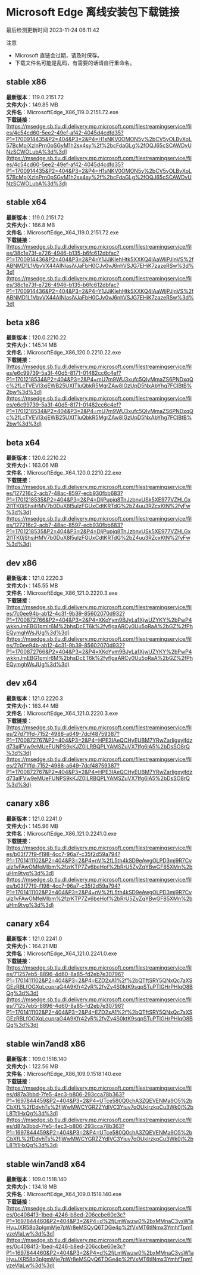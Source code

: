 # Microsoft Edge 离线安装包下载链接
最后检测更新时间
2023-11-24 06:11:42

注意
* Microsoft 直链会过期，请及时保存。
* 下载文件名可能是乱码，有需要的话请自行重命名。

## stable x86
**最新版本**：119.0.2151.72  
**文件大小**：149.85 MB  
**文件名**：MicrosoftEdge_X86_119.0.2151.72.exe  
**下载链接**：[https://msedge.sb.tlu.dl.delivery.mp.microsoft.com/filestreamingservice/files/4c54cd60-5ee2-49ef-af42-4045d4cdfd35?P1=1700914435&P2=404&P3=2&P4=H1sNKV0OMON5y%2bCV5yOLBvXoL57BcMpjXzlnPrn0pSGyM1h2sx4sy%2f%2bcFdaGLg%2fOQJ65cSCAWDvUNzSCWOLubA%3d%3d](https://msedge.sb.tlu.dl.delivery.mp.microsoft.com/filestreamingservice/files/4c54cd60-5ee2-49ef-af42-4045d4cdfd35?P1=1700914435&P2=404&P3=2&P4=H1sNKV0OMON5y%2bCV5yOLBvXoL57BcMpjXzlnPrn0pSGyM1h2sx4sy%2f%2bcFdaGLg%2fOQJ65cSCAWDvUNzSCWOLubA%3d%3d)  

## stable x64
**最新版本**：119.0.2151.72  
**文件大小**：166.8 MB  
**文件名**：MicrosoftEdge_X64_119.0.2151.72.exe  
**下载链接**：[https://msedge.sb.tlu.dl.delivery.mp.microsoft.com/filestreamingservice/files/38c1e73f-e726-4946-b135-b6fc612dbfac?P1=1700914436&P2=404&P3=2&P4=Y1JJjKIehHtk5XXKQ4IAaWljPJjnVS%2fABNMD1L1VbvVX44AINlasiVJaFbH0CJv0vJ6nhVSJG7EHiK7zazeRSw%3d%3d](https://msedge.sb.tlu.dl.delivery.mp.microsoft.com/filestreamingservice/files/38c1e73f-e726-4946-b135-b6fc612dbfac?P1=1700914436&P2=404&P3=2&P4=Y1JJjKIehHtk5XXKQ4IAaWljPJjnVS%2fABNMD1L1VbvVX44AINlasiVJaFbH0CJv0vJ6nhVSJG7EHiK7zazeRSw%3d%3d)  

## beta x86
**最新版本**：120.0.2210.22  
**文件大小**：145.14 MB  
**文件名**：MicrosoftEdge_X86_120.0.2210.22.exe  
**下载链接**：[https://msedge.sb.tlu.dl.delivery.mp.microsoft.com/filestreamingservice/files/e6c99739-5a3f-40d5-8171-01482cc6c4ef?P1=1701218534&P2=404&P3=2&P4=mU7m9WU3xufc5QIvMmaZS6PNDxqQc%2fLcTVEVI3xjEWB25UXITIuQbkR5MgrZAw8IGzUpD5NxAbYhg7FClBtB%2bw%3d%3d](https://msedge.sb.tlu.dl.delivery.mp.microsoft.com/filestreamingservice/files/e6c99739-5a3f-40d5-8171-01482cc6c4ef?P1=1701218534&P2=404&P3=2&P4=mU7m9WU3xufc5QIvMmaZS6PNDxqQc%2fLcTVEVI3xjEWB25UXITIuQbkR5MgrZAw8IGzUpD5NxAbYhg7FClBtB%2bw%3d%3d)  

## beta x64
**最新版本**：120.0.2210.22  
**文件大小**：163.06 MB  
**文件名**：MicrosoftEdge_X64_120.0.2210.22.exe  
**下载链接**：[https://msedge.sb.tlu.dl.delivery.mp.microsoft.com/filestreamingservice/files/127216c2-acb7-48ac-8597-ecb930fbb683?P1=1701218535&P2=404&P3=2&P4=DljPupjq8TnJzbnvUSk5XE977VZHLGx2I1TK0jShsjHMV7b0DuX8l5ulzFGUxCdtKRTdG%2bZ4uu3RZcxKtN%2fyFw%3d%3d](https://msedge.sb.tlu.dl.delivery.mp.microsoft.com/filestreamingservice/files/127216c2-acb7-48ac-8597-ecb930fbb683?P1=1701218535&P2=404&P3=2&P4=DljPupjq8TnJzbnvUSk5XE977VZHLGx2I1TK0jShsjHMV7b0DuX8l5ulzFGUxCdtKRTdG%2bZ4uu3RZcxKtN%2fyFw%3d%3d)  

## dev x86
**最新版本**：121.0.2220.3  
**文件大小**：145.55 MB  
**文件名**：MicrosoftEdge_X86_121.0.2220.3.exe  
**下载链接**：[https://msedge.sb.tlu.dl.delivery.mp.microsoft.com/filestreamingservice/files/7c0ee94b-ab12-4c31-9b39-85602070d932?P1=1700872766&P2=404&P3=2&P4=XKoYym9BJyLa1XjwUZYKY%2bPwP4wkknJmEBG1pmIr6M%2bhsDcET6k%2fyfIgaARCy0Uu5oRaA%2bGZ%2fPhEQymghWsJUg%3d%3d](https://msedge.sb.tlu.dl.delivery.mp.microsoft.com/filestreamingservice/files/7c0ee94b-ab12-4c31-9b39-85602070d932?P1=1700872766&P2=404&P3=2&P4=XKoYym9BJyLa1XjwUZYKY%2bPwP4wkknJmEBG1pmIr6M%2bhsDcET6k%2fyfIgaARCy0Uu5oRaA%2bGZ%2fPhEQymghWsJUg%3d%3d)  

## dev x64
**最新版本**：121.0.2220.3  
**文件大小**：163.44 MB  
**文件名**：MicrosoftEdge_X64_121.0.2220.3.exe  
**下载链接**：[https://msedge.sb.tlu.dl.delivery.mp.microsoft.com/filestreamingservice/files/27d71ffd-7152-4988-a649-7dcf48759387?P1=1700872767&P2=404&P3=2&P4=HPE3IAeQCHyEUBM7YRwZarIigxyjfdzd73aIFVw9eMUeFUNPS9kKJZ0ILRBQPLYAMSZuVX7Ifg6lA5%2bDsSO8rQ%3d%3d](https://msedge.sb.tlu.dl.delivery.mp.microsoft.com/filestreamingservice/files/27d71ffd-7152-4988-a649-7dcf48759387?P1=1700872767&P2=404&P3=2&P4=HPE3IAeQCHyEUBM7YRwZarIigxyjfdzd73aIFVw9eMUeFUNPS9kKJZ0ILRBQPLYAMSZuVX7Ifg6lA5%2bDsSO8rQ%3d%3d)  

## canary x86
**最新版本**：121.0.2241.0  
**文件大小**：145.96 MB  
**文件名**：MicrosoftEdge_X86_121.0.2241.0.exe  
**下载链接**：[https://msedge.sb.tlu.dl.delivery.mp.microsoft.com/filestreamingservice/files/b03f77f9-f198-4cc7-96a7-c35f2d59a794?P1=1701411102&P2=404&P3=2&P4=nV%2fL5th4kSD9eAwgOLPD3mj9R7Cvulz1vFAwOMfeMlbm%2fzrKTP7Zv6beHof%2bRrU5ZyZqYBwGF85XMn%2buHm9tvg%3d%3d](https://msedge.sb.tlu.dl.delivery.mp.microsoft.com/filestreamingservice/files/b03f77f9-f198-4cc7-96a7-c35f2d59a794?P1=1701411102&P2=404&P3=2&P4=nV%2fL5th4kSD9eAwgOLPD3mj9R7Cvulz1vFAwOMfeMlbm%2fzrKTP7Zv6beHof%2bRrU5ZyZqYBwGF85XMn%2buHm9tvg%3d%3d)  

## canary x64
**最新版本**：121.0.2241.0  
**文件大小**：164.21 MB  
**文件名**：MicrosoftEdge_X64_121.0.2241.0.exe  
**下载链接**：[https://msedge.sb.tlu.dl.delivery.mp.microsoft.com/filestreamingservice/files/71257eb5-8896-4d60-8a85-fd2eb7e30796?P1=1701411102&P2=404&P3=2&P4=EZD2xA1%2f%2bQTftSRY5QNxQc7aXSGEzRBLfOGXqLcupraG4A9Kfr42yR%2fvZv4S0ktK9sqpSTuPTlGHrPHlqO8BQg%3d%3d](https://msedge.sb.tlu.dl.delivery.mp.microsoft.com/filestreamingservice/files/71257eb5-8896-4d60-8a85-fd2eb7e30796?P1=1701411102&P2=404&P3=2&P4=EZD2xA1%2f%2bQTftSRY5QNxQc7aXSGEzRBLfOGXqLcupraG4A9Kfr42yR%2fvZv4S0ktK9sqpSTuPTlGHrPHlqO8BQg%3d%3d)  

## stable win7and8 x86
**最新版本**：109.0.1518.140  
**文件大小**：122.56 MB  
**文件名**：MicrosoftEdge_X86_109.0.1518.140.exe  
**下载链接**：[https://msedge.sb.tlu.dl.delivery.mp.microsoft.com/filestreamingservice/files/d87a3bbd-7fe5-4ec3-b806-293cca78b363?P1=1697844459&P2=404&P3=2&P4=UTce580Q0chA3ZQEVENMa9O5%2bCbXfL%2fDdyhTs%2fjWwMWCYGRZZYdIVC3Yiuv7oOUklrzkpCu3Wk0j%2bL8Tt1HxQg%3d%3d](https://msedge.sb.tlu.dl.delivery.mp.microsoft.com/filestreamingservice/files/d87a3bbd-7fe5-4ec3-b806-293cca78b363?P1=1697844459&P2=404&P3=2&P4=UTce580Q0chA3ZQEVENMa9O5%2bCbXfL%2fDdyhTs%2fjWwMWCYGRZZYdIVC3Yiuv7oOUklrzkpCu3Wk0j%2bL8Tt1HxQg%3d%3d)  

## stable win7and8 x64
**最新版本**：109.0.1518.140  
**文件大小**：134.18 MB  
**文件名**：MicrosoftEdge_X64_109.0.1518.140.exe  
**下载链接**：[https://msedge.sb.tlu.dl.delivery.mp.microsoft.com/filestreamingservice/files/0c4084f3-1bed-4246-b8ed-206ccbe60e3c?P1=1697844460&P2=404&P3=2&P4=d%2fjLmWwzw0%2bxMMnaC3ysW1aHyuJXR58q3pIgmMje7pWr8eMSQyQ6TDGe4p%2fVxMT6tlNmx3YmhfTpm1yzeVlaLw%3d%3d](https://msedge.sb.tlu.dl.delivery.mp.microsoft.com/filestreamingservice/files/0c4084f3-1bed-4246-b8ed-206ccbe60e3c?P1=1697844460&P2=404&P3=2&P4=d%2fjLmWwzw0%2bxMMnaC3ysW1aHyuJXR58q3pIgmMje7pWr8eMSQyQ6TDGe4p%2fVxMT6tlNmx3YmhfTpm1yzeVlaLw%3d%3d)  

